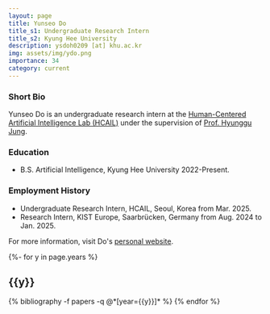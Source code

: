 ```yaml
---
layout: page
title: Yunseo Do
title_s1: Undergraduate Research Intern
title_s2: Kyung Hee University
description: ysdoh0209 [at] khu.ac.kr
img: assets/img/ydo.png
importance: 34
category: current
---
```


### Short Bio
<p>Yunseo Do is an undergraduate research intern at the <a href="http://hcail.snu.ac.kr">Human-Centered Artificial Intelligence Lab (HCAIL)</a> under the supervision of <a href="http://hyunggujung.com">Prof. Hyunggu Jung</a>.
</p>

### Education
<ul>
<li>B.S. Artificial Intelligence, Kyung Hee University 2022-Present.
</li>
</ul>

### Employment History
<ul>
<li>Undergraduate Research Intern, HCAIL, Seoul, Korea from Mar. 2025.
</li>
<li>Research Intern, KIST Europe, Saarbrücken, Germany from Aug. 2024 to Jan. 2025.
</ul>

For more information, visit Do's [personal website](hhttps://simple-board-99d.notion.site/Hello-I-m-Yunseo-Do-bca71b3fd8c042938ffd6da7bb61f3e8?pvs=4).
<!-- _pages/publications.md -->
<div class="publications">

{%- for y in page.years %}
  <h2 class="year">{{y}}</h2>
  {% bibliography -f papers -q @*[year={{y}}]* %}
{% endfor %}

</div>

